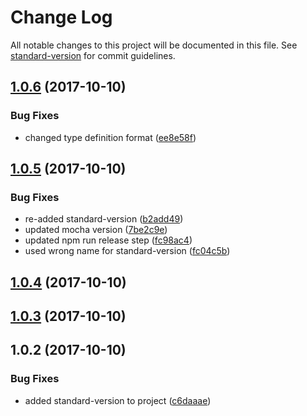 # Change Log

All notable changes to this project will be documented in this file. See [standard-version](https://github.com/conventional-changelog/standard-version) for commit guidelines.

<a name="1.0.6"></a>
## [1.0.6](https://github.com/dlongman/SixSigma/compare/v1.0.5...v1.0.6) (2017-10-10)


### Bug Fixes

* changed type definition format ([ee8e58f](https://github.com/dlongman/SixSigma/commit/ee8e58f))



<a name="1.0.5"></a>
## [1.0.5](https://github.com/dlongman/SixSigma/compare/v1.0.4...v1.0.5) (2017-10-10)


### Bug Fixes

* re-added standard-version ([b2add49](https://github.com/dlongman/SixSigma/commit/b2add49))
* updated mocha version ([7be2c9e](https://github.com/dlongman/SixSigma/commit/7be2c9e))
* updated npm run release step ([fc98ac4](https://github.com/dlongman/SixSigma/commit/fc98ac4))
* used wrong name for standard-version ([fc04c5b](https://github.com/dlongman/SixSigma/commit/fc04c5b))



<a name="1.0.4"></a>
## [1.0.4](https://github.com/dlongman/SixSigma/compare/v1.0.3...v1.0.4) (2017-10-10)



<a name="1.0.3"></a>
## [1.0.3](https://github.com/dlongman/SixSigma/compare/v1.0.2...v1.0.3) (2017-10-10)



<a name="1.0.2"></a>
## 1.0.2 (2017-10-10)


### Bug Fixes

* added standard-version to project ([c6daaae](https://github.com/dlongman/SixSigma/commit/c6daaae))

